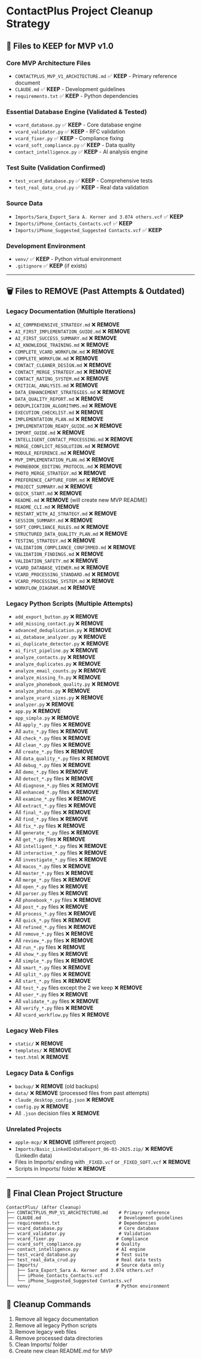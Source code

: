# ContactPlus Project Cleanup Strategy

## 🎯 **Files to KEEP for MVP v1.0**

### **Core MVP Architecture Files**
- `CONTACTPLUS_MVP_V1_ARCHITECTURE.md` ✅ **KEEP** - Primary reference document
- `CLAUDE.md` ✅ **KEEP** - Development guidelines
- `requirements.txt` ✅ **KEEP** - Python dependencies

### **Essential Database Engine (Validated & Tested)**
- `vcard_database.py` ✅ **KEEP** - Core database engine
- `vcard_validator.py` ✅ **KEEP** - RFC validation
- `vcard_fixer.py` ✅ **KEEP** - Compliance fixing
- `vcard_soft_compliance.py` ✅ **KEEP** - Data quality
- `contact_intelligence.py` ✅ **KEEP** - AI analysis engine

### **Test Suite (Validation Confirmed)**
- `test_vcard_database.py` ✅ **KEEP** - Comprehensive tests
- `test_real_data_crud.py` ✅ **KEEP** - Real data validation

### **Source Data**
- `Imports/Sara_Export_Sara A. Kerner and 3.074 others.vcf` ✅ **KEEP**
- `Imports/iPhone_Contacts_Contacts.vcf` ✅ **KEEP**
- `Imports/iPhone_Suggested_Suggested Contacts.vcf` ✅ **KEEP**

### **Development Environment**
- `venv/` ✅ **KEEP** - Python virtual environment
- `.gitignore` ✅ **KEEP** (if exists)

---

## 🗑️ **Files to REMOVE (Past Attempts & Outdated)**

### **Legacy Documentation (Multiple Iterations)**
- `AI_COMPREHENSIVE_STRATEGY.md` ❌ **REMOVE**
- `AI_FIRST_IMPLEMENTATION_GUIDE.md` ❌ **REMOVE**
- `AI_FIRST_SUCCESS_SUMMARY.md` ❌ **REMOVE**
- `AI_KNOWLEDGE_TRAINING.md` ❌ **REMOVE**
- `COMPLETE_VCARD_WORKFLOW.md` ❌ **REMOVE**
- `COMPLETE_WORKFLOW.md` ❌ **REMOVE**
- `CONTACT_CLEANER_DESIGN.md` ❌ **REMOVE**
- `CONTACT_MERGE_STRATEGY.md` ❌ **REMOVE**
- `CONTACT_RATING_SYSTEM.md` ❌ **REMOVE**
- `CRITICAL_ANALYSIS.md` ❌ **REMOVE**
- `DATA_ENHANCEMENT_STRATEGIES.md` ❌ **REMOVE**
- `DATA_QUALITY_REPORT.md` ❌ **REMOVE**
- `DEDUPLICATION_ALGORITHMS.md` ❌ **REMOVE**
- `EXECUTION_CHECKLIST.md` ❌ **REMOVE**
- `IMPLEMENTATION_PLAN.md` ❌ **REMOVE**
- `IMPLEMENTATION_READY_GUIDE.md` ❌ **REMOVE**
- `IMPORT_GUIDE.md` ❌ **REMOVE**
- `INTELLIGENT_CONTACT_PROCESSING.md` ❌ **REMOVE**
- `MERGE_CONFLICT_RESOLUTION.md` ❌ **REMOVE**
- `MODULE_REFERENCE.md` ❌ **REMOVE**
- `MVP_IMPLEMENTATION_PLAN.md` ❌ **REMOVE**
- `PHONEBOOK_EDITING_PROTOCOL.md` ❌ **REMOVE**
- `PHOTO_MERGE_STRATEGY.md` ❌ **REMOVE**
- `PREFERENCE_CAPTURE_FORM.md` ❌ **REMOVE**
- `PROJECT_SUMMARY.md` ❌ **REMOVE**
- `QUICK_START.md` ❌ **REMOVE**
- `README.md` ❌ **REMOVE** (will create new MVP README)
- `README_CLI.md` ❌ **REMOVE**
- `RESTART_WITH_AI_STRATEGY.md` ❌ **REMOVE**
- `SESSION_SUMMARY.md` ❌ **REMOVE**
- `SOFT_COMPLIANCE_RULES.md` ❌ **REMOVE**
- `STRUCTURED_DATA_QUALITY_PLAN.md` ❌ **REMOVE**
- `TESTING_STRATEGY.md` ❌ **REMOVE**
- `VALIDATION_COMPLIANCE_CONFIRMED.md` ❌ **REMOVE**
- `VALIDATION_FINDINGS.md` ❌ **REMOVE**
- `VALIDATION_SAFETY.md` ❌ **REMOVE**
- `VCARD_DATABASE_VIEWER.md` ❌ **REMOVE**
- `VCARD_PROCESSING_STANDARD.md` ❌ **REMOVE**
- `VCARD_PROCESSING_SYSTEM.md` ❌ **REMOVE**
- `WORKFLOW_DIAGRAM.md` ❌ **REMOVE**

### **Legacy Python Scripts (Multiple Attempts)**
- `add_export_button.py` ❌ **REMOVE**
- `add_missing_contact.py` ❌ **REMOVE**
- `advanced_deduplication.py` ❌ **REMOVE**
- `ai_database_analyzer.py` ❌ **REMOVE**
- `ai_duplicate_detector.py` ❌ **REMOVE**
- `ai_first_pipeline.py` ❌ **REMOVE**
- `analyze_contacts.py` ❌ **REMOVE**
- `analyze_duplicates.py` ❌ **REMOVE**
- `analyze_email_counts.py` ❌ **REMOVE**
- `analyze_missing_fn.py` ❌ **REMOVE**
- `analyze_phonebook_quality.py` ❌ **REMOVE**
- `analyze_photos.py` ❌ **REMOVE**
- `analyze_vcard_sizes.py` ❌ **REMOVE**
- `analyzer.py` ❌ **REMOVE**
- `app.py` ❌ **REMOVE**
- `app_simple.py` ❌ **REMOVE**
- All `apply_*.py` files ❌ **REMOVE**
- All `auto_*.py` files ❌ **REMOVE**
- All `check_*.py` files ❌ **REMOVE**
- All `clean_*.py` files ❌ **REMOVE**
- All `create_*.py` files ❌ **REMOVE**
- All `data_quality_*.py` files ❌ **REMOVE**
- All `debug_*.py` files ❌ **REMOVE**
- All `demo_*.py` files ❌ **REMOVE**
- All `detect_*.py` files ❌ **REMOVE**
- All `diagnose_*.py` files ❌ **REMOVE**
- All `enhanced_*.py` files ❌ **REMOVE**
- All `examine_*.py` files ❌ **REMOVE**
- All `extract_*.py` files ❌ **REMOVE**
- All `final_*.py` files ❌ **REMOVE**
- All `find_*.py` files ❌ **REMOVE**
- All `fix_*.py` files ❌ **REMOVE**
- All `generate_*.py` files ❌ **REMOVE**
- All `get_*.py` files ❌ **REMOVE**
- All `intelligent_*.py` files ❌ **REMOVE**
- All `interactive_*.py` files ❌ **REMOVE**
- All `investigate_*.py` files ❌ **REMOVE**
- All `macos_*.py` files ❌ **REMOVE**
- All `master_*.py` files ❌ **REMOVE**
- All `merge_*.py` files ❌ **REMOVE**
- All `open_*.py` files ❌ **REMOVE**
- All `parser.py` files ❌ **REMOVE**
- All `phonebook_*.py` files ❌ **REMOVE**
- All `post_*.py` files ❌ **REMOVE**
- All `process_*.py` files ❌ **REMOVE**
- All `quick_*.py` files ❌ **REMOVE**
- All `refined_*.py` files ❌ **REMOVE**
- All `remove_*.py` files ❌ **REMOVE**
- All `review_*.py` files ❌ **REMOVE**
- All `run_*.py` files ❌ **REMOVE**
- All `show_*.py` files ❌ **REMOVE**
- All `simple_*.py` files ❌ **REMOVE**
- All `smart_*.py` files ❌ **REMOVE**
- All `split_*.py` files ❌ **REMOVE**
- All `start_*.py` files ❌ **REMOVE**
- All `test_*.py` files except the 2 we keep ❌ **REMOVE**
- All `user_*.py` files ❌ **REMOVE**
- All `validate_*.py` files ❌ **REMOVE**
- All `verify_*.py` files ❌ **REMOVE**
- All `vcard_workflow.py` files ❌ **REMOVE**

### **Legacy Web Files**
- `static/` ❌ **REMOVE**
- `templates/` ❌ **REMOVE**
- `test.html` ❌ **REMOVE**

### **Legacy Data & Configs**
- `backup/` ❌ **REMOVE** (old backups)
- `data/` ❌ **REMOVE** (processed files from past attempts)
- `claude_desktop_config.json` ❌ **REMOVE**
- `config.py` ❌ **REMOVE**
- All `.json` decision files ❌ **REMOVE**

### **Unrelated Projects**
- `apple-mcp/` ❌ **REMOVE** (different project)
- `Imports/Basic_LinkedInDataExport_06-03-2025.zip/` ❌ **REMOVE** (LinkedIn data)
- Files in Imports/ ending with `_FIXED.vcf` or `_FIXED_SOFT.vcf` ❌ **REMOVE**
- Scripts in Imports/ folder ❌ **REMOVE**

---

## 🎯 **Final Clean Project Structure**

```
ContactPlus/ (After Cleanup)
├── CONTACTPLUS_MVP_V1_ARCHITECTURE.md    # Primary reference
├── CLAUDE.md                             # Development guidelines
├── requirements.txt                      # Dependencies
├── vcard_database.py                     # Core database
├── vcard_validator.py                    # Validation
├── vcard_fixer.py                       # Compliance
├── vcard_soft_compliance.py             # Quality
├── contact_intelligence.py              # AI engine
├── test_vcard_database.py               # Test suite
├── test_real_data_crud.py               # Real data tests
├── Imports/                             # Source data only
│   ├── Sara_Export_Sara A. Kerner and 3.074 others.vcf
│   ├── iPhone_Contacts_Contacts.vcf
│   └── iPhone_Suggested_Suggested Contacts.vcf
└── venv/                                # Python environment
```

## 📝 **Cleanup Commands**

1. Remove all legacy documentation
2. Remove all legacy Python scripts  
3. Remove legacy web files
4. Remove processed data directories
5. Clean Imports/ folder
6. Create new clean README.md for MVP